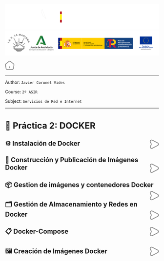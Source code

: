 ![](/.resGen/_bannerD.png#gh-dark-mode-only)
![](/.resGen/_bannerL.png#gh-light-mode-only)

<a href="/README.md"><img src="/.resGen/_home.svg" width="30"></a>

---

Author: `Javier Coronel Vides`

Course: `2º ASIR`

Subject: `Servicios de Red e Internet`

---

# 🐳 Práctica 2: DOCKER

## ⚙️ Instalación de Docker <a href="1/readme.md"><img src="/.resGen/_arrow.svg" width="30" align="right"></a>

## 🔨 Construcción y Publicación de Imágenes Docker<a href="2/readme.md"><img src="/.resGen/_arrow.svg" width="30" align="right"></a>

## 📦 Gestion de imágenes y contenedores Docker<a href="3/readme.md"><img src="/.resGen/_arrow.svg" width="30" align="right"></a>

## 🗂️ Gestión de Almacenamiento y Redes en Docker<a href="4/readme.md"><img src="/.resGen/_arrow.svg" width="30" align="right"></a>

## 📋 Docker-Compose<a href="5/readme.md"><img src="/.resGen/_arrow.svg" width="30" align="right"></a>

## 🖼️ Creación de Imágenes Docker<a href="6/readme.md"><img src="/.resGen/_arrow.svg" width="30" align="right"></a>